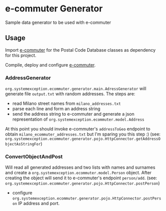 # e-commuter Generator

Sample data generator to be used with e-commuter

## Usage

Import [e-commuter](https://github.com/lcappuccio/e-commuter) for the Postal Code Database classes as dependency for this project.

Compile, deploy and configure [e-commuter](https://github.com/lcappuccio/e-commuter).

### AddressGenerator

`org.systemexception.ecommuter.generator.main.AdressGenerator` will generate file `output.txt` with random addresses.
The steps are:
* read Milano street names from `milano_addresses.txt`
* parse each line and form an address string
* send the address string to e-commuter and generate a json representation of `org.systemexception.ecommuter.model.Address`

At this point you should invoke e-commuter's `addressToGeo` endpoint to obtain `milano_ecommuter_addresses.txt` but I'm
 sparing you this step :) (see: `org.systemexception.ecommuter.generator.pojo.HttpConnector.getAddressObjectAsStringFor`)

### ConvertObjectAndPost
 
Will read all generated addresses and two lists with names and surnames and create a `org.systemexception.ecommuter.model.Person` object.
After creating the object will send it to e-commuter's endpoint `person/add`. (see: `org.systemexception.ecommuter.generator.pojo.HttpConnector.postPerson`)

* configure `org.systemexception.ecommuter.generator.pojo.HttpConnector.postPerson` IP address and port.

